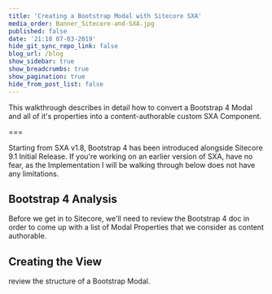 ```yaml
---
title: 'Creating a Bootstrap Modal with Sitecore SXA'
media_order: Banner_Sitecore-and-SXA.jpg
published: false
date: '21:18 07-03-2019'
hide_git_sync_repo_link: false
blog_url: /blog
show_sidebar: true
show_breadcrumbs: true
show_pagination: true
hide_from_post_list: false
---
```


This walkthrough describes in detail how to convert a Bootstrap 4 Modal and all of it's properties into a content-authorable custom SXA Component.

===

Starting from SXA v1.8, Bootstrap 4 has been introduced alongside Sitecore 9.1 Initial Release. If you're working on an earlier version of SXA, have no fear, as the Implementation I will be walking through below does not have any limitations.

## Bootstrap 4 Analysis
Before we get in to Sitecore, we'll need to review the Bootstrap 4 doc in order to come up with a list of Modal Properties that we consider as content authorable.


## Creating the View
review the structure of a Bootstrap Modal.